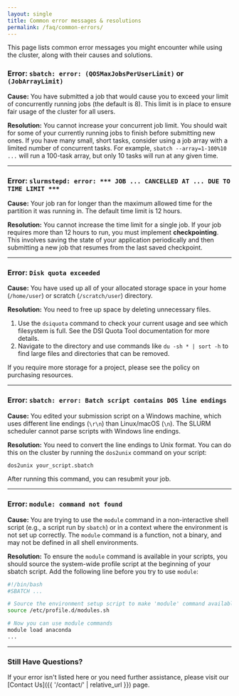 ```yaml
---
layout: single
title: Common error messages & resolutions
permalink: /faq/common-errors/
---
```


This page lists common error messages you might encounter while using the cluster, along with their causes and solutions.

### Error: `sbatch: error: (QOSMaxJobsPerUserLimit)` or `(JobArrayLimit)`

**Cause:** You have submitted a job that would cause you to exceed your limit of concurrently running jobs (the default is 8). This limit is in place to ensure fair usage of the cluster for all users.

**Resolution:** You cannot increase your concurrent job limit. You should wait for some of your currently running jobs to finish before submitting new ones. If you have many small, short tasks, consider using a job array with a limited number of concurrent tasks. For example, `sbatch --array=1-100%10 ...` will run a 100-task array, but only 10 tasks will run at any given time.

---

### Error: `slurmstepd: error: *** JOB ... CANCELLED AT ... DUE TO TIME LIMIT ***`

**Cause:** Your job ran for longer than the maximum allowed time for the partition it was running in. The default time limit is 12 hours.

**Resolution:** You cannot increase the time limit for a single job. If your job requires more than 12 hours to run, you must implement **checkpointing**. This involves saving the state of your application periodically and then submitting a new job that resumes from the last saved checkpoint.

---

### Error: `Disk quota exceeded`

**Cause:** You have used up all of your allocated storage space in your home (`/home/user`) or scratch (`/scratch/user`) directory.

**Resolution:** You need to free up space by deleting unnecessary files.

1.  Use the `dsiquota` command to check your current usage and see which filesystem is full. See the DSI Quota Tool documentation for more details.
2.  Navigate to the directory and use commands like `du -sh * | sort -h` to find large files and directories that can be removed.

If you require more storage for a project, please see the policy on purchasing resources.

---

### Error: `sbatch: error: Batch script contains DOS line endings`

**Cause:** You edited your submission script on a Windows machine, which uses different line endings (`\r\n`) than Linux/macOS (`\n`). The SLURM scheduler cannot parse scripts with Windows line endings.

**Resolution:** You need to convert the line endings to Unix format. You can do this on the cluster by running the `dos2unix` command on your script:

```bash
dos2unix your_script.sbatch
```

After running this command, you can resubmit your job.

---

### Error: `module: command not found`

**Cause:** You are trying to use the `module` command in a non-interactive shell script (e.g., a script run by `sbatch`) or in a context where the environment is not set up correctly. The `module` command is a function, not a binary, and may not be defined in all shell environments.

**Resolution:** To ensure the `module` command is available in your scripts, you should source the system-wide profile script at the beginning of your sbatch script. Add the following line before you try to use `module`:

```bash
#!/bin/bash
#SBATCH ...

# Source the environment setup script to make 'module' command available
source /etc/profile.d/modules.sh

# Now you can use module commands
module load anaconda
...
```

---

### Still Have Questions?

If your error isn't listed here or you need further assistance, please visit our [Contact Us]({{ '/contact/' | relative_url }}) page.
